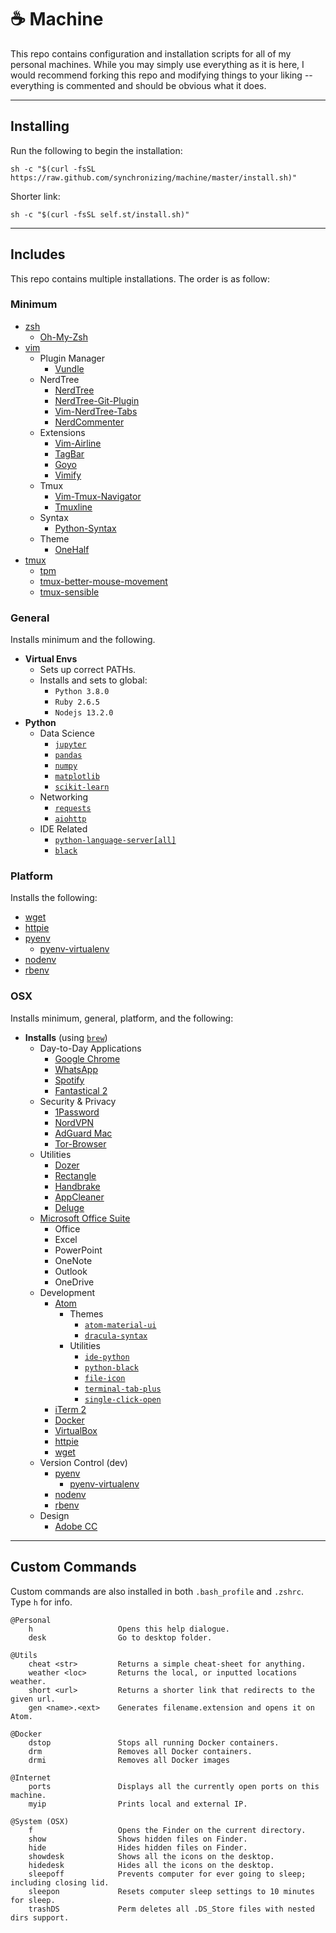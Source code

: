 # ☕️ Machine

This repo contains configuration and installation scripts for all of my personal machines. While you may simply use everything as it is here, I would recommend forking this repo and modifying things to your liking -- everything is commented and should be obvious what it does.

---

## Installing

Run the following to begin the installation:

```
sh -c "$(curl -fsSL https://raw.github.com/synchronizing/machine/master/install.sh)"
```

Shorter link:

```
sh -c "$(curl -fsSL self.st/install.sh)"
```

---

## Includes

This repo contains multiple installations. The order is as follow:

### Minimum

* [zsh](https://www.zsh.org/)
  * [Oh-My-Zsh](https://ohmyz.sh/)
* [vim](https://www.vim.org/)
  * Plugin Manager
    * [Vundle](https://github.com/VundleVim/Vundle.vim)
  * NerdTree
    * [NerdTree](https://github.com/preservim/nerdtree)
    * [NerdTree-Git-Plugin](https://github.com/Xuyuanp/nerdtree-git-plugin)
    * [Vim-NerdTree-Tabs](https://github.com/jistr/vim-nerdtree-tabs)
    * [NerdCommenter](https://github.com/preservim/nerdcommenter)
  * Extensions
    * [Vim-Airline](https://github.com/vim-airline/vim-airline)
    * [TagBar](https://github.com/majutsushi/tagbar)
    * [Goyo](https://github.com/junegunn/goyo.vim)
    * [Vimify](https://github.com/HendrikPetertje/vimify)
  * Tmux
    * [Vim-Tmux-Navigator](https://github.com/christoomey/vim-tmux-navigator)
    * [Tmuxline](https://github.com/edkolev/tmuxline.vim)
  * Syntax
    * [Python-Syntax](https://github.com/vim-python/python-syntax)
  * Theme
    * [OneHalf](https://github.com/sonph/onehalf/tree/master/vim)
* [tmux](https://github.com/tmux/tmux/wiki)
  * [tpm](https://github.com/tmux-plugins/tpm)
  * [tmux-better-mouse-movement](https://github.com/NHDaly/tmux-better-mouse-mode)
  * [tmux-sensible](https://github.com/tmux-plugins/tmux-sensible)

### General

Installs minimum and the following.

* **Virtual Envs**
  * Sets up correct PATHs.
  * Installs and sets to global:
    * `Python 3.8.0`
    * `Ruby 2.6.5`
    * `Nodejs 13.2.0`  
* **Python**
  * Data Science
    * [`jupyter`](https://jupyter.org/)
    * [`pandas`](https://pandas.pydata.org/)
    * [`numpy`](https://numpy.org/)
    * [`matplotlib`](https://matplotlib.org/)
    * [`scikit-learn`](https://scikit-learn.org/stable/)
  * Networking
    * [`requests`](https://requests.readthedocs.io/en/master/)
    * [`aiohttp`](https://aiohttp.readthedocs.io/en/stable/)
  * IDE Related
    * [`python-language-server[all]`](https://github.com/palantir/python-language-server)
    * [`black`](https://github.com/psf/black)

### Platform

Installs the following:

* [wget](https://www.gnu.org/software/wget/)
* [httpie](https://httpie.org/)
* [pyenv](https://github.com/pyenv/pyenv)
  * [pyenv-virtualenv](https://github.com/pyenv/pyenv-virtualenv)
* [nodenv](https://github.com/nodenv/nodenv)
* [rbenv](https://github.com/rbenv/rbenv)

### OSX

Installs minimum, general, platform, and the following:

* **Installs** (using [`brew`](https://brew.sh/))
  * Day-to-Day Applications
    * [Google Chrome](https://www.google.com/chrome/)
    * [WhatsApp](https://www.whatsapp.com/)
    * [Spotify](https://www.spotify.com/us/)
    * [Fantastical 2](https://flexibits.com/fantastical)
  * Security & Privacy
    * [1Password](https://1password.com/)
    * [NordVPN](https://nordvpn.com/)
    * [AdGuard Mac](https://adguard.com/en/adguard-mac/overview.html)
    * [Tor-Browser](https://www.torproject.org/download/)
  * Utilities
    * [Dozer](https://dozermac.com/)
    * [Rectangle](https://rectangleapp.com/)
    * [Handbrake](https://handbrake.fr/)
    * [AppCleaner](https://freemacsoft.net/appcleaner/)
    * [Deluge](https://deluge-torrent.org/)
  * [Microsoft Office Suite](https://www.office.com/)
    * Office
    * Excel
    * PowerPoint
    * OneNote
    * Outlook
    * OneDrive
  * Development
    * [Atom](https://atom.io/)
      * Themes
        * [`atom-material-ui`](https://atom.io/themes/atom-material-ui)
        * [`dracula-syntax`](https://atom.io/themes/dracula-syntax)
      * Utilities
        * [`ide-python`](https://atom.io/packages/ide-python)
        * [`python-black`](https://atom.io/packages/python-black)
        * [`file-icon`](https://atom.io/packages/file-icons)
        * [`terminal-tab-plus`](https://atom.io/packages/terminal-tab-plus)
        * [`single-click-open`](https://atom.io/packages/single-click-open)
    * [iTerm 2](https://iterm2.com/)
    * [Docker](https://www.docker.com/)
    * [VirtualBox](https://www.virtualbox.org/)
    * [httpie](https://httpie.org/)
    * [wget](https://www.gnu.org/software/wget/)
  * Version Control (dev)
    * [pyenv](https://github.com/pyenv/pyenv)
      * [pyenv-virtualenv](https://github.com/pyenv/pyenv-virtualenv)
    * [nodenv](https://github.com/nodenv/nodenv)
    * [rbenv](https://github.com/rbenv/rbenv)
  * Design
    * [Adobe CC](https://www.adobe.com/creativecloud.html)

---

## Custom Commands

Custom commands are also installed in both `.bash_profile` and `.zshrc`. Type `h` for info.

```
@Personal
    h                   Opens this help dialogue.
    desk                Go to desktop folder.

@Utils
    cheat <str>         Returns a simple cheat-sheet for anything.
    weather <loc>       Returns the local, or inputted locations weather.
    short <url>         Returns a shorter link that redirects to the given url.
    gen <name>.<ext>    Generates filename.extension and opens it on Atom.

@Docker
    dstop               Stops all running Docker containers.
    drm                 Removes all Docker containers.
    drmi                Removes all Docker images

@Internet
    ports               Displays all the currently open ports on this machine.
    myip                Prints local and external IP.

@System (OSX)
    f                   Opens the Finder on the current directory.
    show                Shows hidden files on Finder.
    hide                Hides hidden files on Finder.
    showdesk            Shows all the icons on the desktop.
    hidedesk            Hides all the icons on the desktop.
    sleepoff            Prevents computer for ever going to sleep; including closing lid.
    sleepon             Resets computer sleep settings to 10 minutes for sleep.
    trashDS             Perm deletes all .DS_Store files with nested dirs support.
```
